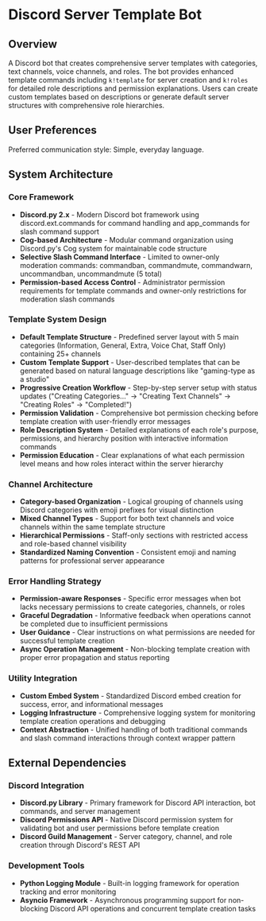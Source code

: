 # Discord Server Template Bot

## Overview

A Discord bot that creates comprehensive server templates with categories, text channels, voice channels, and roles. The bot provides enhanced template commands including `k!template` for server creation and `k!roles` for detailed role descriptions and permission explanations. Users can create custom templates based on descriptions or generate default server structures with comprehensive role hierarchies.

## User Preferences

Preferred communication style: Simple, everyday language.

## System Architecture

### Core Framework
- **Discord.py 2.x** - Modern Discord bot framework using discord.ext.commands for command handling and app_commands for slash command support
- **Cog-based Architecture** - Modular command organization using Discord.py's Cog system for maintainable code structure
- **Selective Slash Command Interface** - Limited to owner-only moderation commands: commandban, commandmute, commandwarn, uncommandban, uncommandmute (5 total)
- **Permission-based Access Control** - Administrator permission requirements for template commands and owner-only restrictions for moderation slash commands

### Template System Design
- **Default Template Structure** - Predefined server layout with 5 main categories (Information, General, Extra, Voice Chat, Staff Only) containing 25+ channels
- **Custom Template Support** - User-described templates that can be generated based on natural language descriptions like "gaming-type as a studio"
- **Progressive Creation Workflow** - Step-by-step server setup with status updates ("Creating Categories..." → "Creating Text Channels" → "Creating Roles" → "Completed!")
- **Permission Validation** - Comprehensive bot permission checking before template creation with user-friendly error messages
- **Role Description System** - Detailed explanations of each role's purpose, permissions, and hierarchy position with interactive information commands
- **Permission Education** - Clear explanations of what each permission level means and how roles interact within the server hierarchy

### Channel Architecture
- **Category-based Organization** - Logical grouping of channels using Discord categories with emoji prefixes for visual distinction
- **Mixed Channel Types** - Support for both text channels and voice channels within the same template structure
- **Hierarchical Permissions** - Staff-only sections with restricted access and role-based channel visibility
- **Standardized Naming Convention** - Consistent emoji and naming patterns for professional server appearance

### Error Handling Strategy
- **Permission-aware Responses** - Specific error messages when bot lacks necessary permissions to create categories, channels, or roles
- **Graceful Degradation** - Informative feedback when operations cannot be completed due to insufficient permissions
- **User Guidance** - Clear instructions on what permissions are needed for successful template creation
- **Async Operation Management** - Non-blocking template creation with proper error propagation and status reporting

### Utility Integration
- **Custom Embed System** - Standardized Discord embed creation for success, error, and informational messages
- **Logging Infrastructure** - Comprehensive logging system for monitoring template creation operations and debugging
- **Context Abstraction** - Unified handling of both traditional commands and slash command interactions through context wrapper pattern

## External Dependencies

### Discord Integration
- **Discord.py Library** - Primary framework for Discord API interaction, bot commands, and server management
- **Discord Permissions API** - Native Discord permission system for validating bot and user permissions before template creation
- **Discord Guild Management** - Server category, channel, and role creation through Discord's REST API

### Development Tools
- **Python Logging Module** - Built-in logging framework for operation tracking and error monitoring
- **Asyncio Framework** - Asynchronous programming support for non-blocking Discord API operations and concurrent template creation tasks